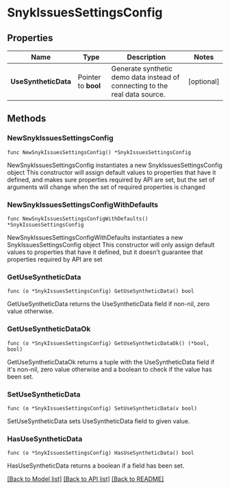 # SnykIssuesSettingsConfig

## Properties

Name | Type | Description | Notes
------------ | ------------- | ------------- | -------------
**UseSyntheticData** | Pointer to **bool** | Generate synthetic demo data instead of connecting to the real data source. | [optional] 

## Methods

### NewSnykIssuesSettingsConfig

`func NewSnykIssuesSettingsConfig() *SnykIssuesSettingsConfig`

NewSnykIssuesSettingsConfig instantiates a new SnykIssuesSettingsConfig object
This constructor will assign default values to properties that have it defined,
and makes sure properties required by API are set, but the set of arguments
will change when the set of required properties is changed

### NewSnykIssuesSettingsConfigWithDefaults

`func NewSnykIssuesSettingsConfigWithDefaults() *SnykIssuesSettingsConfig`

NewSnykIssuesSettingsConfigWithDefaults instantiates a new SnykIssuesSettingsConfig object
This constructor will only assign default values to properties that have it defined,
but it doesn't guarantee that properties required by API are set

### GetUseSyntheticData

`func (o *SnykIssuesSettingsConfig) GetUseSyntheticData() bool`

GetUseSyntheticData returns the UseSyntheticData field if non-nil, zero value otherwise.

### GetUseSyntheticDataOk

`func (o *SnykIssuesSettingsConfig) GetUseSyntheticDataOk() (*bool, bool)`

GetUseSyntheticDataOk returns a tuple with the UseSyntheticData field if it's non-nil, zero value otherwise
and a boolean to check if the value has been set.

### SetUseSyntheticData

`func (o *SnykIssuesSettingsConfig) SetUseSyntheticData(v bool)`

SetUseSyntheticData sets UseSyntheticData field to given value.

### HasUseSyntheticData

`func (o *SnykIssuesSettingsConfig) HasUseSyntheticData() bool`

HasUseSyntheticData returns a boolean if a field has been set.


[[Back to Model list]](../README.md#documentation-for-models) [[Back to API list]](../README.md#documentation-for-api-endpoints) [[Back to README]](../README.md)


